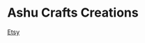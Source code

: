 # Ashu Crafts Creations 

[Etsy](https://www.etsy.com/uk/shop/AshuCraftsCreations?ref=seller-platform-mcnav)